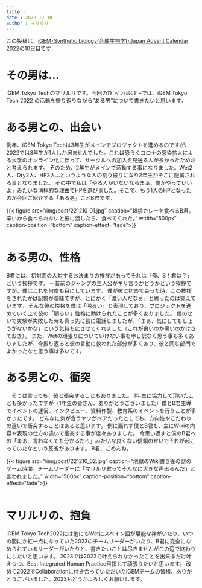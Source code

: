 ```yaml
---
title :
date : 2022-12-10
author : マリルリ
---
```


この投稿は，[iGEM･Synthetic biology(合成生物学)･Japan Advent Calendar 2022](https://adventar.org/calendars/7510)の10日目です．

# その男は…
iGEM Tokyo Techのマリルリです。今回のｱﾄﾞﾍﾞﾝﾄｶﾚﾝﾀﾞｰでは、iGEM Tokyo Tech 2022 の活動を振り返りながら”ある男”について書きたいと思います。

<!--more-->

# ある男との、出会い
例年、iGEM Tokyo Techは3年生がメインでプロジェクトを進めるのですが、2022では3年生が1人しか居ませんでした。これは恐らくコロナの感染拡大による大学のオンライン化に伴って、サークルへの加入を見送る人が多かったためだと考えられます。
そのため、2年生がメインで活動する事になりました。Wet2人、Dry2人、HP2人…というような人の割り振りになり2年生がそこに配属される事となりました。
その中で私は「やる人がいないならまぁ、俺がやっていいよ」みたいな消極的な理由でHPを選びました。そこで、もう1人のHPとなったのが今回ご紹介する「ある男」ことB君です。

{{< figure src=“/img/post/221210_01.jpg” caption=“18禁カレーを食べるB君。辛いから食べられないと彼に渡したら、食べてくれた。” width=“500px” caption-position=“bottom” caption-effect=“fade”>}}
<br><br>

# ある男の、性格
B君には、初対面の人対するお決まりの挨拶があってそれは「俺、B！君は？」という挨拶です。
一昔前のジャンプの主人公がギリ言うかどうかという挨拶ですが、僕はこれを何度も目にしています。
僕が彼に初めて会った時、この挨拶をされたかは記憶が曖昧ですが、とにかく「濃い人だなぁ」と思ったのは覚えています。
そんな彼の性格を僕は「明るい」と表現しており、プロジェクトを進めていく上で彼の「明るい」性格に助けられたことが多くありました。
僕のせいで実験が失敗した時も真っ先に彼に電話しましたが、「まぁ、気にしてもしょうがないかな」という気持ちにさせてくれました（これが良いのか悪いのかはさておき）。
また、Wetの頑張りについていけない事を申し訳なく思う事も多くありましたが、今振り返ると彼の言動に救われた部分が多くあり、彼と同じ部門でよかったなと思う事は多いです。
# ある男との、衝突
　そうは言っても、彼と衝突することもありました。
 1年生に協力して頂いたことも多かったですが（1年生の皆さん、ありがとうございました）僕とB君主導でイベントの運営、インタビュー、資料作製、教育系のイベントを行うことが多かったです。
 どんなに気が合うヤツがペアだったとしても、方向性やこだわりの違いで衝突することはあると思います。
 例に漏れず僕とB君も、主にWikiの内容や表現の仕方の違いで衝突する事が度々ありました。
 今思い返すと僕のB君への「まぁ、言わなくても分かるだろ」みたいな良くない信頼のせいでそれが起こっていたなという反省があります。
 B君、ごめんね。
 
 {{< figure src=“/img/post/221210_02.jpg” caption=“地獄のWiki書き後の謎のゲーム時間。チームリーダーに「マリルリ君ってそんなに大きな声出るんだ」と言われました。” width=“500px” caption-position=“bottom” caption-effect=“fade”>}}
<br><br>
 
# マリルリの、抱負
iGEM Tokyo Tech2022には他にもWetにスペイン語が堪能な神がいたり、いつの間にか紅一点になっていた2023のチームリーダーがいたり、B君に完全になめられているリーダーがいたりと、書きたいことは尽きませんがこの辺で終わりにしたいと思います。
2023では2022で叶えられなかったことを出来るだけ叶えつつ、Best Integrated Human Practice目指して頑張りたいと思います。
改めて2022でCollaborationに付き合っていただいたiGEMチームの皆様、ありがとうございました。2023もどうかよろしくお願いします。
